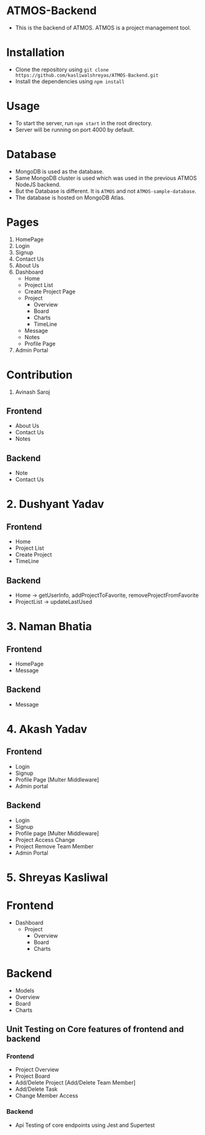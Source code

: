 # ATMOS-Backend

- This is the backend of ATMOS. ATMOS is a project management tool.

# Installation
- Clone the repository using `git clone https://github.com/kasliwalshreyas/ATMOS-Backend.git`
- Install the dependencies using `npm install`

# Usage
- To start the server, run `npm start` in the root directory.
- Server will be running on port 4000 by default.

# Database
- MongoDB is used as the database.
- Same MongoDB cluster is used which was used in the previous ATMOS NodeJS backend.
- But the Database is different. It is `ATMOS` and not `ATMOS-sample-database`.
- The database is hosted on MongoDB Atlas.

# Pages

1. HomePage
2. Login
3. Signup
4. Contact Us
5. About Us
6. Dashboard
    - Home
    - Project List
    - Create Project Page
    - Project
        - Overview
        - Board
        - Charts
        - TimeLine
    - Message
    - Notes
    - Profile Page
7. Admin Portal


# Contribution

1. Avinash Saroj
## Frontend
- About Us
- Contact Us
- Notes
## Backend
- Note
- Contact Us



# 2. Dushyant Yadav
## Frontend
- Home
- Project List
- Create Project
- TimeLine

## Backend
- Home -> getUserInfo, addProjectToFavorite, removeProjectFromFavorite
- ProjectList -> updateLastUsed


# 3. Naman Bhatia

## Frontend
- HomePage
- Message

## Backend
- Message

# 4. Akash Yadav

## Frontend
- Login
- Signup
- Profile Page [Multer Middleware]
- Admin portal


## Backend
- Login
- Signup
- Profile page [Multer Middleware]
- Project Access Change
- Project Remove Team Member
- Admin Portal


# 5. Shreyas Kasliwal

# Frontend
- Dashboard
    - Project
        - Overview
        - Board
        - Charts

# Backend
- Models
- Overview
- Board
- Charts


<!-- End Review Requirements -->

## Unit Testing on Core features of frontend and backend

### Frontend
- Project Overview
- Project Board
- Add/Delete Project [Add/Delete Team Member]
- Add/Delete Task
- Change Member Access

### Backend
- Api Testing of core endpoints using Jest and Supertest




